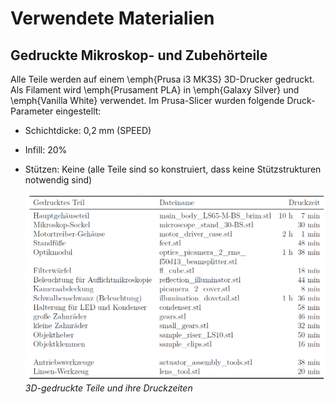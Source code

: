 # Verwendete Materialien 

## Gedruckte Mikroskop- und Zubehörteile

Alle Teile werden auf einem \emph{Prusa i3 MK3S} 3D-Drucker gedruckt. Als Filament wird \emph{Prusament PLA} in \emph{Galaxy Silver} und \emph{Vanilla White} verwendet.
Im Prusa-Slicer wurden folgende Druck-Parameter eingestellt:
* Schichtdicke: 0,2 mm (SPEED)
* Infill: 20\%
* Stützen: Keine (alle Teile sind so konstruiert, dass keine Stützstrukturen notwendig sind)

    <p align="left">
    <img src="01_Bilder/Tabelle_Druckzeiten.PNG" width="550">
    <em><br />3D-gedruckte Teile und ihre Druckzeiten</em>
    </p>
